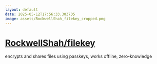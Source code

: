 ```yaml
---
layout: default
date: 2025-05-12T17:56:33.303735
image: assets/RockwellShah_filekey_cropped.png
---
```


# [RockwellShah/filekey](https://github.com/RockwellShah/filekey)

encrypts and shares files using passkeys, works offline, zero-knowledge
